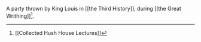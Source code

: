 A party thrown by King Louis in [[the Third History]], during [[the Great Writhing]][^1].

[^1]: [[Collected Hush House Lectures]]